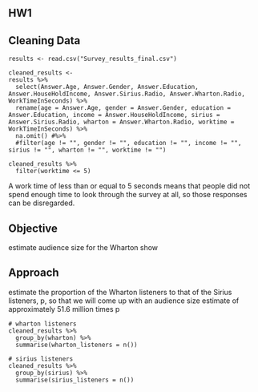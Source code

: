 ## HW1

## Cleaning Data

```{r}
results <- read.csv("Survey_results_final.csv")
```

```{r}
cleaned_results <-
results %>% 
  select(Answer.Age, Answer.Gender, Answer.Education, Answer.HouseHoldIncome, Answer.Sirius.Radio, Answer.Wharton.Radio, WorkTimeInSeconds) %>% 
  rename(age = Answer.Age, gender = Answer.Gender, education = Answer.Education, income = Answer.HouseHoldIncome, sirius = Answer.Sirius.Radio, wharton = Answer.Wharton.Radio, worktime = WorkTimeInSeconds) %>% 
  na.omit() #%>% 
  #filter(age != "", gender != "", education != "", income != "", sirius != "", wharton != "", worktime != "")
```

```{r}
cleaned_results %>%
  filter(worktime <= 5)
```

A work time of less than or equal to 5 seconds means that people did not spend enough time to look through the survey at all, so those responses can be disregarded.

## Objective

estimate audience size for the Wharton show

## Approach

estimate the proportion of the Wharton listeners to that of the Sirius listeners, p, so that we will come up with an audience size estimate of approximately 51.6 million times p

```{r}
# wharton listeners
cleaned_results %>%
  group_by(wharton) %>%
  summarise(wharton_listeners = n())
```

```{r}
# sirius listeners 
cleaned_results %>% 
  group_by(sirius) %>% 
  summarise(sirius_listeners = n())
```

